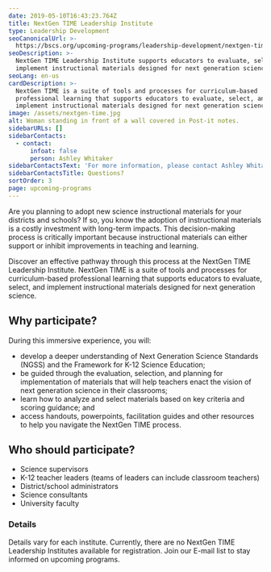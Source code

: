 ```yaml
---
date: 2019-05-10T16:43:23.764Z
title: NextGen TIME Leadership Institute
type: Leadership Development
seoCanonicalUrl: >-
  https://bscs.org/upcoming-programs/leadership-development/nextgen-time-leadership-institute
seoDescription: >-
  NextGen TIME Leadership Institute supports educators to evaluate, select, and
  implement instructional materials designed for next generation science.
seoLang: en-us
cardDescription: >-
  NextGen TIME is a suite of tools and processes for curriculum-based
  professional learning that supports educators to evaluate, select, and
  implement instructional materials designed for next generation science.
image: /assets/nextgen-time.jpg
alt: Woman standing in front of a wall covered in Post-it notes.
sidebarURLs: []
sidebarContacts:
  - contact:
      infoat: false
      person: Ashley Whitaker
sidebarContactsText: 'For more information, please contact Ashley Whitaker.'
sidebarContactsTitle: Questions?
sortOrder: 3
page: upcoming-programs
---
```

Are you planning to adopt new science instructional materials for your districts and schools? If so, you know the adoption of instructional materials is a costly investment with long-term impacts. This decision-making process is critically important because instructional materials can either support or inhibit improvements in teaching and learning.

Discover an effective pathway through this process at the NextGen TIME Leadership Institute. NextGen TIME is a suite of tools and processes for curriculum-based professional learning that supports educators to evaluate, select, and implement instructional materials designed for next generation science.

## Why participate?

During this immersive experience, you will:

* develop a deeper understanding of Next Generation Science Standards (NGSS) and the Framework for K-12 Science Education;
* be guided through the evaluation, selection, and planning for implementation of materials that will help teachers enact the vision of next generation science in their classrooms;
* learn how to analyze and select materials based on key criteria and scoring guidance; and
* access handouts, powerpoints, facilitation guides and other resources to help you navigate the NextGen TIME process.

## Who should participate?

* Science supervisors
* K-12 teacher leaders (teams of leaders can include classroom teachers)
* District/school administrators
* Science consultants
* University faculty

### Details

Details vary for each institute. Currently, there are no NextGen TIME Leadership Institutes available for registration. Join our E-mail list to stay informed on upcoming programs.
